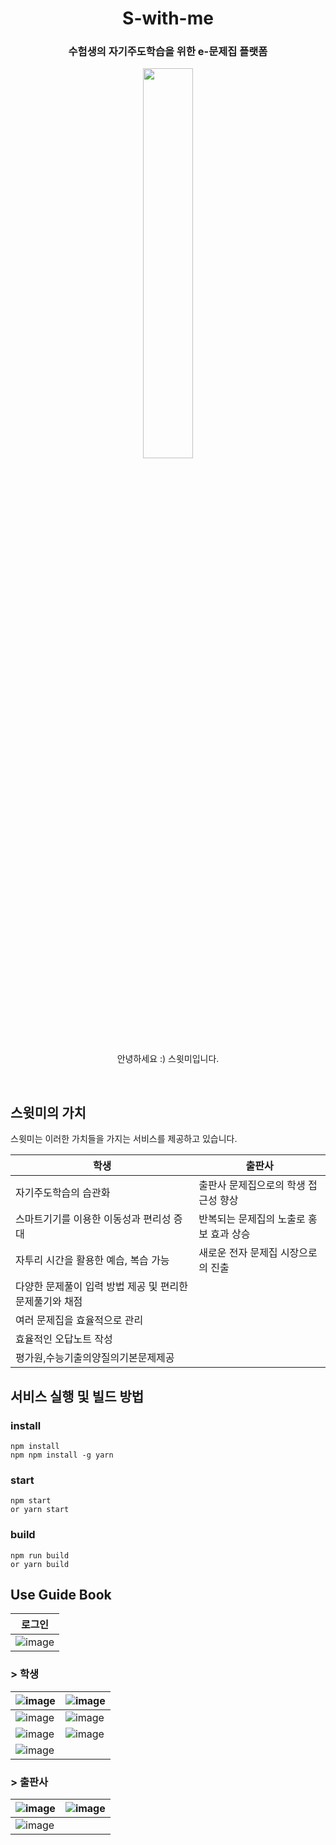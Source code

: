<h1 align="center">  S-with-me  </h1>
<h3 align="center"> 수험생의 자기주도학습을 위한 e-문제집 플랫폼</h3>

<p align="center"><img src="https://user-images.githubusercontent.com/43747079/86323498-ece85280-bc77-11ea-9c55-d3721608d5b6.png" width="40%"></p>
<p align="center">안녕하세요 :) 스윗미입니다.</p><br>

## 스윗미의 가치

스윗미는 이러한 가치들을 가지는 서비스를 제공하고 있습니다.

| 학생                                |출판사|
| ------------------------------------------- |---------|                       
| 자기주도학습의 습관화 |출판사 문제집으로의 학생 접근성 향상|
| 스마트기기를 이용한 이동성과 편리성 증대   | 반복되는 문제집의 노출로 홍보 효과 상승|
| 자투리 시간을 활용한 예습, 복습 가능   | 새로운 전자 문제집 시장으로의 진출|
| 다양한 문제풀이 입력 방법 제공 및 편리한 문제풀기와 채점 | 
| 여러 문제집을 효율적으로 관리  | 
| 효율적인 오답노트 작성 | 
| 평가원,수능기출의양질의기본문제제공   | 

## 서비스 실행 및 빌드 방법
### install
    npm install 
    npm npm install -g yarn
    
### start
    npm start 
    or yarn start
### build
    npm run build
    or yarn build
    
## Use Guide Book
|로그인|
|----|
|![image](https://user-images.githubusercontent.com/43747079/86328852-58362280-bc80-11ea-89aa-7e4119dd32dd.png)| 


###   > 학생
| ![image](https://user-images.githubusercontent.com/43747079/86329285-e4484a00-bc80-11ea-91bf-550ef1ecacdc.png)| ![image](https://user-images.githubusercontent.com/43747079/86329367-05109f80-bc81-11ea-9680-37b17091bf40.png) |
| ------------------------------------------- |---------|                       
| ![image](https://user-images.githubusercontent.com/43747079/86329386-0cd04400-bc81-11ea-94de-74184ef875a5.png) |![image](https://user-images.githubusercontent.com/43747079/86329411-16f24280-bc81-11ea-87b8-42619fc561c2.png)|
| ![image](https://user-images.githubusercontent.com/43747079/86329422-1d80ba00-bc81-11ea-83a5-a18a47874780.png)   | ![image](https://user-images.githubusercontent.com/43747079/86329455-296c7c00-bc81-11ea-99eb-2f12983e7167.png)|
|![image](https://user-images.githubusercontent.com/43747079/86329484-325d4d80-bc81-11ea-9760-3105e5e6924a.png)   | |


###   > 출판사
| ![image](https://user-images.githubusercontent.com/43747079/86330147-38076300-bc82-11ea-80b1-b079ae1c32b1.png)| ![image](https://user-images.githubusercontent.com/43747079/86330171-3f2e7100-bc82-11ea-89ee-c756a61d1fcd.png) |
| ------------------------------------------- |---------|                       
| ![image](https://user-images.githubusercontent.com/43747079/86330205-49506f80-bc82-11ea-8201-cedfa3d0c46c.png) ||




